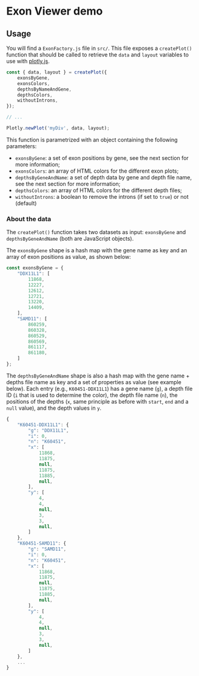 # Exon Viewer demo


## Usage

You will find a `ExonFactory.js` file in `src/`. This file exposes a
`createPlot()` function that should be called to retrieve the `data` and
`layout` variables to use with [plotly.js](https://plot.ly/javascript/).

``` js
const { data, layout } = createPlot({
    exonsByGene,
    exonsColors,
    depthsByNameAndGene,
    depthsColors,
    withoutIntrons,
});

// ...

Plotly.newPlot('myDiv', data, layout);
```

This function is parametrized with an object containing the following parameters:

- `exonsByGene`: a set of exon positions by gene, see the next section for more
    information;
- `exonsColors`: an array of HTML colors for the different exon plots;
- `depthsByGeneAndName`: a set of depth data by gene and depth file name, see
    the next section for more information;
- `depthsColors`: an array of HTML colors for the different depth files;
- `withoutIntrons`: a boolean to remove the introns (if set to `true`) or not
    (default)

### About the data

The `createPlot()` function takes two datasets as input: `exonsByGene` and
`depthsByGeneAndName` (both are JavaScript objects).

The `exonsByGene` shape is a hash map with the gene name as key and an array of
exon positions as value, as shown below:

``` js
const exonsByGene = {
    "DDX11L1": [
        11868,
        12227,
        12612,
        12721,
        13220,
        14409,
    ],
    "SAMD11": [
        860259,
        860328,
        860529,
        860569,
        861117,
        861180,
    ]
};
```

The `depthsByGeneAndName` shape is also a hash map with the gene name + depths
file name as key and a set of properties as value (see example below). Each
entry (e.g., `K60451-DDX11L1`) has a gene name (`g`), a depth file ID (`i` that
is used to determine the color), the depth file name (`n`), the positions of the
depths (`x`, same principle as before with `start`, `end` and a `null` value),
and the depth values in `y`.

``` js
{
    "K60451-DDX11L1": {
        "g": "DDX11L1",
        "i": 0,
        "n": "K60451",
        "x": [
            11868,
            11875,
            null,
            11875,
            11885,
            null,
        ],
        "y": [
            4,
            4,
            null,
            3,
            3,
            null,
        ]
    },
    "K60451-SAMD11": {
        "g": "SAMD11",
        "i": 0,
        "n": "K60451",
        "x": [
            11868,
            11875,
            null,
            11875,
            11885,
            null,
        ],
        "y": [
            4,
            4,
            null,
            3,
            3,
            null,
        ]
    },
    ...
}
```
